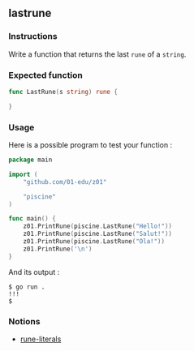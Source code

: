 ## lastrune

### Instructions

Write a function that returns the last `rune` of a `string`.

### Expected function

```go
func LastRune(s string) rune {

}
```

### Usage

Here is a possible program to test your function :

```go
package main

import (
	"github.com/01-edu/z01"

	"piscine"
)

func main() {
	z01.PrintRune(piscine.LastRune("Hello!"))
	z01.PrintRune(piscine.LastRune("Salut!"))
	z01.PrintRune(piscine.LastRune("Ola!"))
	z01.PrintRune('\n')
}
```

And its output :

```console
$ go run .
!!!
$
```

### Notions

- [rune-literals](https://golang.org/ref/spec#Rune_literals)